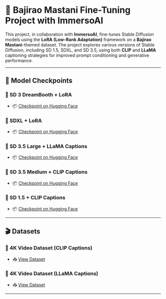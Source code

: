 # 🧠 Bajirao Mastani Fine-Tuning Project with ImmersoAI

This project, in collaboration with **ImmersoAI**, fine-tunes Stable Diffusion models using the **LoRA (Low-Rank Adaptation)** framework on a **Bajirao Mastani**-themed dataset. The project explores various versions of Stable Diffusion, including SD 1.5, SDXL, and SD 3.5, using both **CLIP** and **LLaMA** captioning strategies for improved prompt conditioning and generative performance.

---

## 🚀 Model Checkpoints

### 🔹 SD 3 DreamBooth + LoRA
- 📦 [Checkpoint on Hugging Face](https://huggingface.co/Sap27/lora-sd3dreambooth-checkpoints)

### 🔹 SDXL + LoRA
- 📦 [Checkpoint on Hugging Face](https://huggingface.co/Sap27/lora-sdxl-checkpoints)

### 🔹 SD 3.5 Large + LLaMA Captions
- 📦 [Checkpoint on Hugging Face](https://huggingface.co/Sap27/lora-sd3-llamacap-checkpoints)

### 🔹 SD 3.5 Medium + CLIP Captions
- 📦 [Checkpoint on Hugging Face](https://huggingface.co/Sap27/trained-sd3-lora)

### 🔹 SD 1.5 + CLIP Captions
- 📦 [Checkpoint on Hugging Face](https://huggingface.co/prasanna30/bajiroav1-5)

---

## 🎬 Datasets

### 📁 4K Video Dataset (CLIP Captions)
- 📥 [View Dataset](https://huggingface.co/datasets/prasanna30/bajirao_new4k)

### 📁 4K Video Dataset (LLaMA Captions)
- 📥 [View Dataset](https://huggingface.co/datasets/Sap27/bajirao_1_sec)

---
